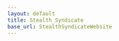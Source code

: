```yaml
---
layout: default
title: Stealth Syndicate
base_url: StealthSyndicateWebsite
---
```


<!-- Content is already handled in the default.html layout -->
